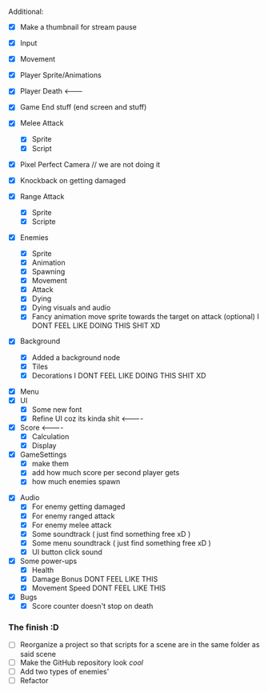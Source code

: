 Additional:
- [x] Make a thumbnail for stream pause
 

- [x] Input
- [x] Movement
- [x] Player Sprite/Animations
- [x] Player Death <---
- [x] Game End stuff (end screen and stuff)
- [x] Melee Attack
	- [x] Sprite
	- [x] Script
- [x] Pixel Perfect Camera // we are not doing it 
- [x] Knockback on getting damaged
- [x] Range Attack
	- [x] Sprite
	- [x] Scripte
- [x] Enemies
	- [x] Sprite
	- [x] Animation
	- [x] Spawning
	- [x] Movement
	- [x] Attack
	- [x] Dying
	- [x] Dying visuals and audio
	- [x] Fancy animation move sprite towards the target on attack (optional) I DONT FEEL LIKE DOING THIS SHIT XD
- [x] Background
	- [x] Added a background node
	- [x] Tiles
	- [x] Decorations I DONT FEEL LIKE DOING THIS SHIT XD
* [x] Menu
* [x] UI
	* [x] Some new font
	* [x] Refine UI coz its kinda shit <----
* [x] Score <----
	* [x] Calculation
	* [x] Display
* [x] GameSettings
	* [x] make them 
	* [x] add how much score per second player gets
	* [x] how much enemies spawn
- [x] Audio
	- [x] For enemy getting damaged 
	- [x] For enemy ranged attack
	- [x] For enemy melee attack
	- [x] Some soundtrack ( just find something free xD )
	- [x] Some menu soundtrack ( just find something free xD )
	- [x] UI button click sound
- [x] Some power-ups
	- [x] Health
	- [x] Damage Bonus DONT FEEL LIKE THIS
	- [x] Movement Speed DONT FEEL LIKE THIS
- [x] Bugs
	- [x] Score counter doesn't stop on death

### The finish :D
* [ ] Reorganize a project so that scripts for a scene are in the same folder as said scene
* [ ] Make the GitHub repository look *cool*
* [ ] Add two types of enemies'
* [ ] Refactor